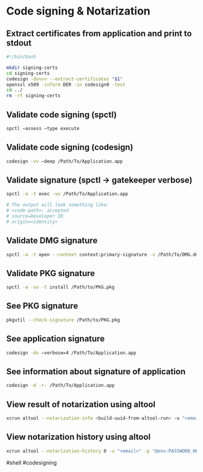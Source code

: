 # Code signing & Notarization

## Extract certificates from application and print to stdout

```sh
#!/bin/bash

mkdir signing-certs
cd signing-certs
codesign -dvvvv --extract-certificates "$1"
openssl x509 -inform DER -in codesign0 -text
cd ../
rm -rf signing-certs
```

## Validate code signing (spctl)

```sh
spctl —assess —type execute
```

## Validate code signing (codesign)

```sh
codesign -vv —deep /Path/To/Application.app
```

## Validate signature (spctl -> gatekeeper verbose)

```sh
spctl -a -t exec -vv /Path/To/Application.app

# The output will look something like:
# <code-path>: accepted
# source=Developer ID
# origin=<identity>
```

## Validate DMG signature

```sh
spctl -a -t open --context context:primary-signature -v /Path/To/DMG.dmg
```

## Validate PKG signature

```sh
spctl -a -vv -t install /Path/to/PKG.pkg
```

## See PKG signature

```sh
pkgutil --check-signature /Path/to/PKG.pkg
```

## See application signature

```sh
codesign -dv —verbose=4 /Path/To/Application.app
```

## See information about signature of application

```sh
codesign -d -r- /Path/To/Application.app
```

## View result of notarization using altool

```sh
xcrun altool --notarization-info <build-uuid-from-altool-run> -u "<email>" -p "@env:PASSWORD_HERE"
```

## View notarization history using altool

```sh
xcrun altool --notarization-history 0 -u "<email>" -p "@env:PASSWORD_HERE"
```

#shell #codesigning